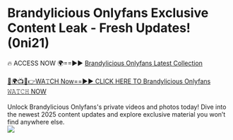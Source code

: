 # Brandylicious Onlyfans Exclusive Content Leak - Fresh Updates! (0ni21)

🔥 ACCESS NOW 🌍==►► <a href="https://tinyurl.com/kvy9nzfs" rel="nofollow">Brandylicious Onlyfans Latest Collection</a>
<br><br>
[🔴🌍📺📱👉WA𝚃CH Now==►► CLICK HERE TO Brandylicious Onlyfans 𝚆𝙰𝚃𝙲𝙷 NOW](https://tinyurl.com/kvy9nzfs)
<br><br>
Unlock Brandylicious Onlyfans's private videos and photos today! Dive into the newest 2025 content updates and explore exclusive material you won’t find anywhere else.
<br>
<a href="https://tinyurl.com/kvy9nzfs" rel="nofollow" data-target="animated-image.originalLink"><img src="https://camo.githubusercontent.com/8a4f000d20f83aca3bf7ec5f350d767afa0574a8a352519fd8cfa583a6f93a33/68747470733a2f2f692e696d6775722e636f6d2f644a486b345a712e676966" data-canonical-src="https://i.imgur.com/dJHk4Zq.gif" style="max-width: 100%; display: inline-block;" data-target="animated-image.originalImage"></a>
<br>
